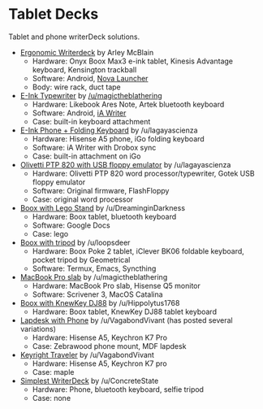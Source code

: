 # Tablet Decks

Tablet and phone writerDeck solutions.

* [Ergonomic Writerdeck](https://www.reddit.com/r/writerDeck/comments/uw6594/ergonomic_writerdeck_by_arley_mcblain/) by Arley McBlain
   * Hardware: Onyx Boox Max3 e-ink tablet, Kinesis Advantage keyboard, Kensington trackball
   * Software: Android, [Nova Launcher](https://play.google.com/store/apps/details?id=com.teslacoilsw.launcher&hl=en)
   * Body: wire rack, duct tape
* [E-Ink Typewriter](https://www.reddit.com/r/eink/comments/qjaztb/put_together_an_eink_typewriter/) by [/u/magictheblathering](https://www.reddit.com/u/magictheblathering/)
   * Hardware: Likebook Ares Note, Artek bluetooth keyboard
   * Software: Android, [iA Writer](https://ia.net/writer)
   * Case: built-in keyboard attachment
* [E-Ink Phone + Folding Keyboard](https://www.reddit.com/r/writerDeck/comments/vco28e/my_mobile_setup/) by /u/lagayascienza
   * Hardware: Hisense A5 phone, iGo folding keyboard
   * Software: iA Writer with Drobox sync
   * Case: built-in attachment on iGo
* [Olivetti PTP 820 with USB floppy emulator](https://www.reddit.com/r/writerDeck/comments/ve9ptj/olivetti_ptp_820_with_usb_floppy_emulator/) by /u/lagayascienza
   * Hardware: Olivetti PTP 820 word processor/typewriter,  Gotek USB floppy emulator
   * Software: Original firmware, FlashFloppy
   * Case: original word processor
* [Boox with Lego Stand](https://www.reddit.com/r/writerDeck/comments/w9puep/this_is_a_damn_good_setup_boox_keyboard/) by /u/DreaminginDarkness
   * Hardware: Boox tablet, bluetooth keyboard
   * Software: Google Docs
   * Case: lego
* [Boox with tripod](https://www.reddit.com/r/writerDeck/comments/x1avis/my_nondeck_writing_setup/) by /u/loopsdeer
   * Hardware: Boox Poke 2 tablet, iClever BK06 foldable keyboard, pocket tripod by Geometrical
   * Software: Termux, Emacs, Syncthing
* [MacBook Pro slab](https://www.reddit.com/r/writerDeck/comments/xfarl6/new_setup_im_trying_out_macbook_pro_2013_slab/) by /u/magictheblathering
   * Hardware: MacBook Pro slab, Hisense Q5 monitor
   * Software: Scrivener 3, MacOS Catalina
* [Boox with KnewKey DJ88](https://www.reddit.com/r/Astrohaus/comments/yjnro0/knewkey_dj88_boox_eink_tablet_solution/) by /u/Hippolytus1768
   * Hardware: Boox tablet, KnewKey DJ88 tablet keyboard
* [Lapdesk with Phone](https://www.reddit.com/r/writerDeck/comments/13663km/ive_pieced_together_my_perfect_writerdeck/) by /u/VagabondVivant (has posted several variations)
   * Hardware: Hisense A5, Keychron K7 Pro
   * Case: Zebrawood phone mount, MDF lapdesk
* [Keyright Traveler](https://www.reddit.com/r/writerDeck/comments/13g5d26/my_new_portable_writing_system_the_keyright/) by /u/VagabondVivant
   * Hardware: Hisense A5, Keychron K7 pro
   * Case: maple
* [Simplest WriterDeck](https://www.reddit.com/r/writerDeck/comments/13l8po2/simplest_writer_deck/) by /u/ConcreteState
   * Hardware: Phone, bluetooth keyboard, selfie tripod
   * Case: none